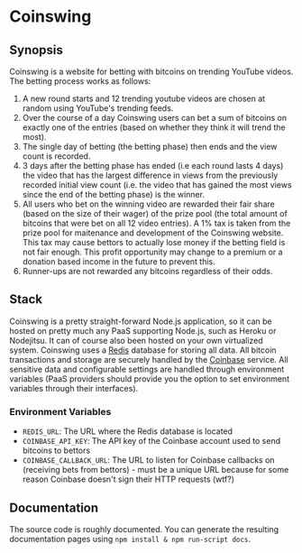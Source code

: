 # Coinswing

## Synopsis

Coinswing is a website for betting with bitcoins on trending YouTube videos. The betting process works as follows:

1. A new round starts and 12 trending youtube videos are chosen at random using YouTube's trending feeds.
2. Over the course of a day Coinswing users can bet a sum of bitcoins on exactly one of the entries (based on
   whether they think it will trend the most).
3. The single day of betting (the betting phase) then ends and the view count is recorded.
4. 3 days after the betting phase has ended (i.e each round lasts 4 days) the video that has
   the largest difference in views from the previously recorded initial view count (i.e. the video
   that has gained the most views since the end of the betting phase) is the winner.
5. All users who bet on the winning video are rewarded their fair share (based on the size of their wager)
   of the prize pool (the total amount of bitcoins that were bet on all 12 video entries). A 1% tax
   is taken from the prize pool for maitenance and development of the Coinswing website. This tax may
   cause bettors to actually lose money if the betting field is not fair enough. This profit opportunity
   may change to a premium or a donation based income in the future to prevent this.
6. Runner-ups are not rewarded any bitcoins regardless of their odds.

## Stack

Coinswing is a pretty straight-forward Node.js application, so it can be hosted
on pretty much any PaaS supporting Node.js, such as Heroku or Nodejitsu. It can
of course also been hosted on your own virtualized system. Coinswing uses a [Redis](http://redis.io)
database for storing all data. All bitcoin transactions and storage are securely handled
by the [Coinbase](http://coinbase.com) service. All sensitive data and configurable settings
are handled through environment variables (PaaS providers should provide you the option to set
environment variables through their interfaces).

### Environment Variables

* `REDIS_URL`: The URL where the Redis database is located
* `COINBASE_API_KEY`: The API key of the Coinbase account used to send bitcoins to bettors
* `COINBASE_CALLBACK_URL`: The URL to listen for Coinbase callbacks on (receiving bets from bettors) -
  must be a unique URL because for some reason Coinbase doesn't sign their HTTP requests (wtf?)

## Documentation

The source code is roughly documented. You can generate the resulting documentation pages using
`npm install & npm run-script docs`.
